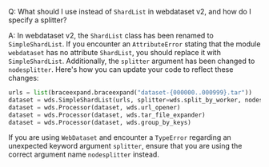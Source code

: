 Q: What should I use instead of `ShardList` in webdataset v2, and how do I specify a splitter?

A: In webdataset v2, the `ShardList` class has been renamed to `SimpleShardList`. If you encounter an `AttributeError` stating that the module `webdataset` has no attribute `ShardList`, you should replace it with `SimpleShardList`. Additionally, the `splitter` argument has been changed to `nodesplitter`. Here's how you can update your code to reflect these changes:

```python
urls = list(braceexpand.braceexpand("dataset-{000000..000999}.tar"))
dataset = wds.SimpleShardList(urls, splitter=wds.split_by_worker, nodesplitter=wds.split_by_node, shuffle=False)
dataset = wds.Processor(dataset, wds.url_opener)
dataset = wds.Processor(dataset, wds.tar_file_expander)
dataset = wds.Processor(dataset, wds.group_by_keys)
```

If you are using `WebDataset` and encounter a `TypeError` regarding an unexpected keyword argument `splitter`, ensure that you are using the correct argument name `nodesplitter` instead.
